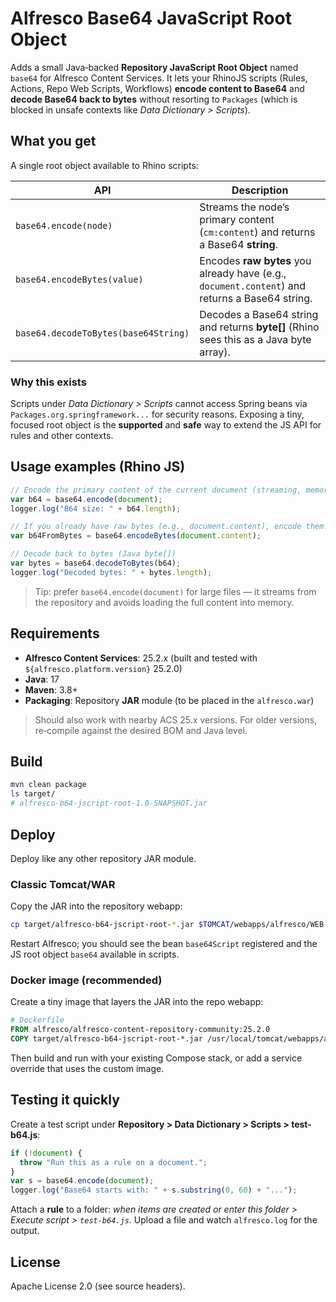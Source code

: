 # Alfresco Base64 JavaScript Root Object

Adds a small Java‑backed **Repository JavaScript Root Object** named `base64` for Alfresco Content Services. It lets your RhinoJS scripts (Rules, Actions, Repo Web Scripts, Workflows) **encode content to Base64** and **decode Base64 back to bytes** without resorting to `Packages` (which is blocked in unsafe contexts like *Data Dictionary > Scripts*).

## What you get

A single root object available to Rhino scripts:

| API | Description |
|---|---|
| `base64.encode(node)` | Streams the node’s primary content (`cm:content`) and returns a Base64 **string**. |
| `base64.encodeBytes(value)` | Encodes **raw bytes** you already have (e.g., `document.content`) and returns a Base64 string. |
| `base64.decodeToBytes(base64String)` | Decodes a Base64 string and returns **byte[]** (Rhino sees this as a Java byte array). |

### Why this exists

Scripts under *Data Dictionary > Scripts* cannot access Spring beans via `Packages.org.springframework...` for security reasons. Exposing a tiny, focused root object is the **supported** and **safe** way to extend the JS API for rules and other contexts.

## Usage examples (Rhino JS)

```javascript
// Encode the primary content of the current document (streaming, memory‑friendly)
var b64 = base64.encode(document);
logger.log("B64 size: " + b64.length);

// If you already have raw bytes (e.g., document.content), encode them:
var b64FromBytes = base64.encodeBytes(document.content);

// Decode back to bytes (Java byte[])
var bytes = base64.decodeToBytes(b64);
logger.log("Decoded bytes: " + bytes.length);
```

> Tip: prefer `base64.encode(document)` for large files — it streams from the repository and avoids loading the full content into memory.

## Requirements

- **Alfresco Content Services**: 25.2.x (built and tested with `${alfresco.platform.version}` 25.2.0)
- **Java**: 17
- **Maven**: 3.8+
- **Packaging**: Repository **JAR** module (to be placed in the `alfresco.war`)

> Should also work with nearby ACS 25.x versions. For older versions, re‑compile against the desired BOM and Java level.

## Build

```bash
mvn clean package
ls target/
# alfresco-b64-jscript-root-1.0-SNAPSHOT.jar
```

## Deploy

Deploy like any other repository JAR module.

### Classic Tomcat/WAR

Copy the JAR into the repository webapp:

```bash
cp target/alfresco-b64-jscript-root-*.jar $TOMCAT/webapps/alfresco/WEB-INF/lib/
```

Restart Alfresco; you should see the bean `base64Script` registered and the JS root object `base64` available in scripts.

### Docker image (recommended)

Create a tiny image that layers the JAR into the repo webapp:

```dockerfile
# Dockerfile
FROM alfresco/alfresco-content-repository-community:25.2.0
COPY target/alfresco-b64-jscript-root-*.jar /usr/local/tomcat/webapps/alfresco/WEB-INF/lib/
```

Then build and run with your existing Compose stack, or add a service override that uses the custom image.

## Testing it quickly

Create a test script under **Repository > Data Dictionary > Scripts > test-b64.js**:

```javascript
if (!document) {
  throw "Run this as a rule on a document.";
}
var s = base64.encode(document);
logger.log("Base64 starts with: " + s.substring(0, 60) + "...");
```

Attach a **rule** to a folder: *when items are created or enter this folder > Execute script > `test-b64.js`*. Upload a file and watch `alfresco.log` for the output.

## License

Apache License 2.0 (see source headers).